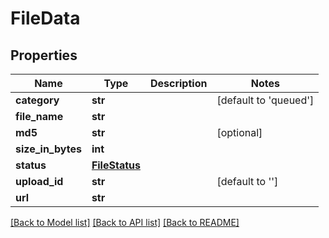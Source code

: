 # FileData



## Properties
Name | Type | Description | Notes
------------ | ------------- | ------------- | -------------
**category** | **str** |  | [default to 'queued']
**file_name** | **str** |  | 
**md5** | **str** |  | [optional] 
**size_in_bytes** | **int** |  | 
**status** | [**FileStatus**](FileStatus.md) |  | 
**upload_id** | **str** |  | [default to '']
**url** | **str** |  | 

[[Back to Model list]](../README.md#documentation-for-models) [[Back to API list]](../README.md#documentation-for-api-endpoints) [[Back to README]](../README.md)


